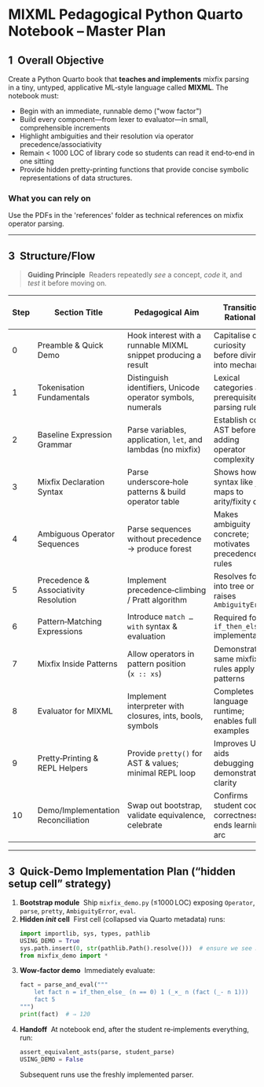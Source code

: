 # MIXML Pedagogical Python Quarto Notebook – Master Plan

## 1  Overall Objective

Create a Python Quarto book that **teaches and implements** mixfix parsing in a tiny, untyped, applicative ML‑style language called **MIXML**. The notebook must:

- Begin with an immediate, runnable demo ("wow factor")
- Build every component—from lexer to evaluator—in small, comprehensible increments
- Highlight ambiguities and their resolution via operator precedence/associativity
- Remain < 1000 LOC of library code so students can read it end‑to‑end in one sitting
- Provide hidden pretty-printing functions that provide concise symbolic representations of data structures.

### What you can rely on

Use the PDFs in the 'references' folder as technical references on mixfix operator parsing.

---


## 3  Structure/Flow

> **Guiding Principle**  Readers repeatedly *see* a concept, *code* it, and *test* it before moving on.

| Step | Section Title                         | Pedagogical Aim                                                | Transition Rationale                                  | **Aspect of MIXML + Implementation Introduced**            |
| ---- | ------------------------------------- | -------------------------------------------------------------- | ----------------------------------------------------- | ---------------------------------------------------------- |
| 0    | Preamble & Quick Demo                 | Hook interest with a runnable MIXML snippet producing a result | Capitalise on curiosity before diving into mechanics  | Running MIXML code via **bootstrap parser & evaluator**    |
| 1    | Tokenisation Fundamentals             | Distinguish identifiers, Unicode operator symbols, numerals    | Lexical categories are prerequisite for parsing rules | **MIXML lexer skeleton**; `Token` classes; Unicode support |
| 2    | Baseline Expression Grammar           | Parse variables, application, `let`, and lambdas (no mixfix)   | Establish core AST before adding operator complexity  | **AST nodes**; always‑recursive `let`; environment basics  |
| 3    | Mixfix Declaration Syntax             | Parse underscore‑hole patterns & build operator table          | Shows how syntax like `_×_` maps to arity/fixity data | **OperatorTable**; underscore split; arity derivation      |
| 4    | Ambiguous Operator Sequences          | Parse sequences without precedence → produce forest            | Makes ambiguity concrete; motivates precedence rules  | **Ambiguous AST node**; simple sequence parser             |
| 5    | Precedence & Associativity Resolution | Implement precedence‑climbing / Pratt algorithm                | Resolves forest into tree or raises `AmbiguityError`  | **Resolver** using operator table; tests with `_×_`, `_+_` |
| 6    | Pattern‑Matching Expressions          | Introduce `match … with` syntax & evaluation                   | Required for `if_then_else_` implementation           | **Pattern AST**; evaluator pattern‑match logic             |
| 7    | Mixfix Inside Patterns                | Allow operators in pattern position (`x :: xs`)                | Demonstrates same mixfix rules apply in patterns      | **Pattern parser extension**; shared operator table        |
| 8    | Evaluator for MIXML                   | Implement interpreter with closures, ints, bools, symbols      | Completes language runtime; enables full examples     | **eval()**; built‑ins (`_×_`, `_+_`, `_²`) as Python funcs |
| 9    | Pretty‑Printing & REPL Helpers        | Provide `pretty()` for AST & values; minimal REPL loop         | Improves UX; aids debugging & demonstration clarity   | **pretty()**; colorised Unicode output                     |
| 10   | Demo/Implementation Reconciliation    | Swap out bootstrap, validate equivalence, celebrate            | Confirms student code correctness; ends learning arc  | **assert\_equivalent\_asts**; set `USING_DEMO = False`     |

---

## 3  Quick‑Demo Implementation Plan (“hidden setup cell” strategy)

1. **Bootstrap module**  Ship `mixfix_demo.py` (≤1000 LOC) exposing `Operator`, `parse`, `pretty`, `AmbiguityError`, `eval`.
2. **Hidden *****init***** cell**  First cell (collapsed via Quarto metadata) runs:
   ```python
   import importlib, sys, types, pathlib
   USING_DEMO = True
   sys.path.insert(0, str(pathlib.Path().resolve()))  # ensure we see mixfix_demo.py
   from mixfix_demo import *
   ```
3. **Wow‑factor demo**  Immediately evaluate:
   ```python
   fact = parse_and_eval("""
       let fact n = if_then_else_ (n == 0) 1 (_×_ n (fact (_- n 1)))
       fact 5
   """)
   print(fact)  # ⇒ 120
   ```
4. **Handoff**  At notebook end, after the student re‑implements everything, run:
   ```python
   assert_equivalent_asts(parse, student_parse)
   USING_DEMO = False
   ```
   Subsequent runs use the freshly implemented parser.
